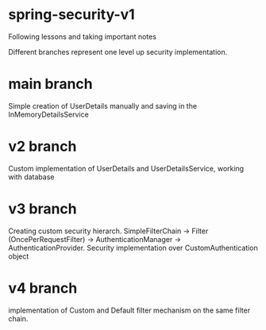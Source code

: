 # spring-security-v1
Following lessons and taking important notes

Different branches represent one level up security implementation. 
# main branch 
Simple creation of UserDetails manually and saving in the InMemoryDetailsService

# v2 branch
Custom implementation of UserDetails and UserDetailsService, working with database

# v3 branch
Creating custom security hierarch. 
SimpleFilterChain -> Filter (OncePerRequestFilter) -> AuthenticationManager -> AuthenticationProvider. 
Security implementation over CustomAuthentication object  

# v4 branch
implementation of Custom and Default filter mechanism on the same filter chain.
